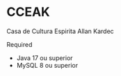 # CCEAK
Casa de Cultura Espirita Allan Kardec

Required
- Java 17 ou superior
- MySQL 8 ou superior
